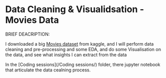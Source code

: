# Data Cleaning & Visualidsation - Movies Data

BRIEF DEACRIPTION:

I downloaded a big [Movies dataset](/DataSet/README.md) from kaggle, and I will perform data cleaning and pre-processing and some EDA, and do some Visualisation on the data, and see what insights I can extract from the data

In the [Coding sessions](/Coding sessions/) folder, there jupyter notebook that articulate the data cealning process.
